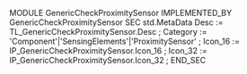 MODULE GenericCheckProximitySensor IMPLEMENTED_BY  GenericCheckProximitySensor 
SEC std.MetaData
    Desc       := TL_GenericCheckProximitySensor.Desc ;
    Category   := 'Component'|'SensingElements'|'ProximitySensor' ;
    Icon_16    := IP_GenericCheckProximitySensor.Icon_16 ;
    Icon_32    := IP_GenericCheckProximitySensor.Icon_32 ;
END_SEC
